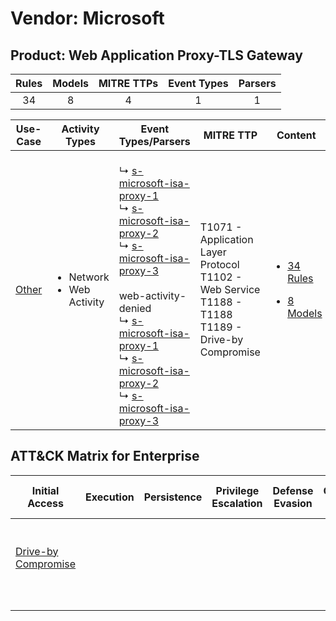 Vendor: Microsoft
=================
Product: Web Application Proxy-TLS Gateway
------------------------------------------
| Rules | Models | MITRE TTPs | Event Types | Parsers |
|:-----:|:------:|:----------:|:-----------:|:-------:|
|  34   |   8    |     4      |      1      |    1    |

|                Use-Case                | Activity Types                                 | Event Types/Parsers                                                                                                                                                                                                                                                                                                                                                                                                                                                                                                                           | MITRE TTP                                                                                                     | Content                                                                                                                       |
|:--------------------------------------:| ---------------------------------------------- | --------------------------------------------------------------------------------------------------------------------------------------------------------------------------------------------------------------------------------------------------------------------------------------------------------------------------------------------------------------------------------------------------------------------------------------------------------------------------------------------------------------------------------------------- | ------------------------------------------------------------------------------------------------------------- | ----------------------------------------------------------------------------------------------------------------------------- |
| [Other](../../../UseCases/uc_other.md) | <ul><li>Network</li><li>Web Activity</li></ul> |  <br> ↳ [s-microsoft-isa-proxy-1](Parsers/parserContent_s-microsoft-isa-proxy-1.md)<br> ↳ [s-microsoft-isa-proxy-2](Parsers/parserContent_s-microsoft-isa-proxy-2.md)<br> ↳ [s-microsoft-isa-proxy-3](Parsers/parserContent_s-microsoft-isa-proxy-3.md)<br><br> web-activity-denied<br> ↳ [s-microsoft-isa-proxy-1](Parsers/parserContent_s-microsoft-isa-proxy-1.md)<br> ↳ [s-microsoft-isa-proxy-2](Parsers/parserContent_s-microsoft-isa-proxy-2.md)<br> ↳ [s-microsoft-isa-proxy-3](Parsers/parserContent_s-microsoft-isa-proxy-3.md)<br> | T1071 - Application Layer Protocol<br>T1102 - Web Service<br>T1188 - T1188<br>T1189 - Drive-by Compromise<br> | [<ul><li>34 Rules</li></ul><ul><li>8 Models</li></ul>](Rules_Models/r_m_microsoft_web_application_proxy-tls_gateway_Other.md) |

ATT&CK Matrix for Enterprise
----------------------------
| Initial Access                                                           | Execution | Persistence | Privilege Escalation | Defense Evasion | Credential Access | Discovery | Lateral Movement | Collection | Command and Control                                                                                                                             | Exfiltration | Impact |
| ------------------------------------------------------------------------ | --------- | ----------- | -------------------- | --------------- | ----------------- | --------- | ---------------- | ---------- | ----------------------------------------------------------------------------------------------------------------------------------------------- | ------------ | ------ |
| [Drive-by Compromise](https://attack.mitre.org/techniques/T1189)<br><br> |           |             |                      |                 |                   |           |                  |            | [Web Service](https://attack.mitre.org/techniques/T1102)<br><br>[Application Layer Protocol](https://attack.mitre.org/techniques/T1071)<br><br> |              |        |